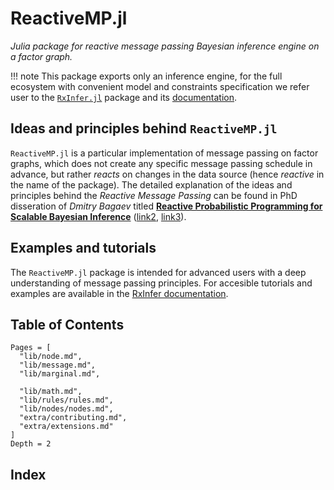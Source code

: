 ReactiveMP.jl
=============

*Julia package for reactive message passing Bayesian inference engine on a factor graph.*

!!! note
    This package exports only an inference engine, for the full ecosystem with convenient model and constraints specification we refer user to the [`RxInfer.jl`](https://github.com/reactivebayes/RxInfer.jl) package and its [documentation](https://reactivebayes.github.io/RxInfer.jl/stable/).

## Ideas and principles behind `ReactiveMP.jl`

`ReactiveMP.jl` is a particular implementation of message passing on factor graphs, which does not create any specific message passing schedule in advance, but rather _reacts_ on changes in the data source (hence _reactive_ in the name of the package). The detailed explanation of the ideas and principles behind the _Reactive Message Passing_ can be found in PhD disseration of _Dmitry Bagaev_ titled [__Reactive Probabilistic Programming for Scalable Bayesian Inference__](https://pure.tue.nl/ws/portalfiles/portal/313860204/20231219_Bagaev_hf.pdf) ([link2](https://research.tue.nl/nl/publications/reactive-probabilistic-programming-for-scalable-bayesian-inferenc), [link3](https://github.com/bvdmitri/phdthesis)).

## Examples and tutorials

The `ReactiveMP.jl` package is intended for advanced users with a deep understanding of message passing principles. For accesible tutorials and examples are available in the [RxInfer documentation](https://reactivebayes.github.io/RxInfer.jl/stable/).

## Table of Contents

```@contents
Pages = [
  "lib/node.md",
  "lib/message.md",
  "lib/marginal.md",
  
  "lib/math.md",
  "lib/rules/rules.md",
  "lib/nodes/nodes.md",
  "extra/contributing.md",
  "extra/extensions.md"
]
Depth = 2
```

## Index

```@index
```
